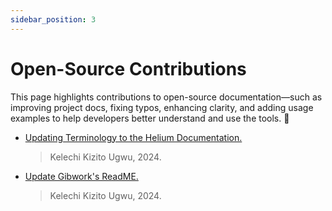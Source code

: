 ```yaml
---
sidebar_position: 3
---
```


# Open-Source Contributions

This page highlights contributions to open-source documentation—such as improving project docs, fixing typos, enhancing clarity, and adding usage examples to help developers better understand and use the tools. 💬


- [Updating Terminology to the Helium Documentation.](https://github.com/helium/docs/pull/1838#pullrequestreview-1907618230)  
  > Kelechi Kizito Ugwu, 2024.

- [Update Gibwork's ReadME.](https://github.com/gibwork/web3-devs/pull/208)  
  > Kelechi Kizito Ugwu, 2024. 

